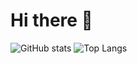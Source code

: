 # Hi there 👋
![GitHub stats](https://github-readme-stats.vercel.app/api?username=Pythack&show_icons=true&theme=tokyonight)
![Top Langs](https://github-readme-stats.vercel.app/api/top-langs/?username=Pythack&theme=tokyonight)
